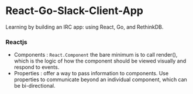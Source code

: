 # React-Go-Slack-Client-App
Learning by building an IRC app:  using React, Go, and RethinkDB.

### Reactjs
- Components : `React.Component` the bare minimum is to call render(), which is the logic of how the component should be viewed visually and respond to events.
- Properties : offer a way to pass information to components. Use properties to communicate beyond an individual component, which can be bi-directional.
